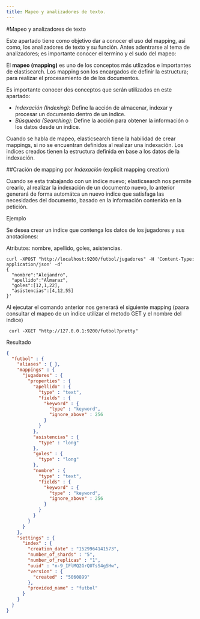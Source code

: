 ```yaml
---
title: Mapeo y analizadores de texto.
---
```

#Mapeo y analizadores de texto

Este apartado tiene como objetivo dar a conocer el uso del mapping, asi como, los analizadores de texto y su función. Antes adentrarse al tema de analizadores; es importante conocer el termino y el sudo del mapeo: 

El **mapeo (mapping)** es uno de los conceptos más utlizados e importantes de elastisearch. Los mapping son los encargados de definir la estructura; para realizar el procesamiento de de los documentos.

Es importante conocer dos conceptos que serán utilizados en este apartado:

- *Indexación (Indexing):* Define la acción de almacenar, indexar y procesar un documento dentro de un indice. 
- *Búsqueda (Searching):*  Define la acción para obtener la información o los datos desde un indice.

Cuando se habla de mapeo, elasticsearch tiene la habilidad de crear mappings, si no se encuentran definidos al realizar una indexación. Los indices creados tienen la estructura definida en base a los datos de la indexación.

##Cración de mapping por *Indexación* (explicit mapping creation)

Cuando  se esta trabajando con un indice nuevo; elasticsearch nos permite
 crearlo, al realizar la indexación de un documento nuevo, lo anterior generará
 de forma automátca un nuevo indice que satisfaga las necesidades del documento, 
 basado en la información contenida en la petición.
 
 Ejemplo
 
 Se desea crear un indice que contenga los datos de los jugadores y sus anotaciones:
 
 Atributos: nombre, apellido, goles, asistencias.
 
 ```
 curl -XPOST "http://localhost:9200/futbol/jugadores" -H 'Content-Type: application/json' -d'
 {
   "nombre":"Alejandro",
   "apellido":"Almaraz",
   "goles":[12,1,22],
   "asistencias":[4,12,55]
 }'
 
 ```
  
 Al ejecutar el comando anterior nos generará el siguiente mapping (paara consultar el mapeo de un indice utilizar el metodo GET y el nombre del indice)
 
 ```
  curl -XGET "http://127.0.0.1:9200/futbol?pretty"
 ```
 
 Resultado
 
 ```JSON
 {
   "futbol" : {
     "aliases" : { },
     "mappings" : {
       "jugadores" : {
         "properties" : {
           "apellido" : {
             "type" : "text",
             "fields" : {
               "keyword" : {
                 "type" : "keyword",
                 "ignore_above" : 256
               }
             }
           },
           "asistencias" : {
             "type" : "long"
           },
           "goles" : {
             "type" : "long"
           },
           "nombre" : {
             "type" : "text",
             "fields" : {
               "keyword" : {
                 "type" : "keyword",
                 "ignore_above" : 256
               }
             }
           }
         }
       }
     },
     "settings" : {
       "index" : {
         "creation_date" : "1529964141573",
         "number_of_shards" : "5",
         "number_of_replicas" : "1",
         "uuid" : "n-9_IFlMQ2GrQUTsS4gSHw",
         "version" : {
           "created" : "5060899"
         },
         "provided_name" : "futbol"
       }
     }
   }
 }

 ```
       

